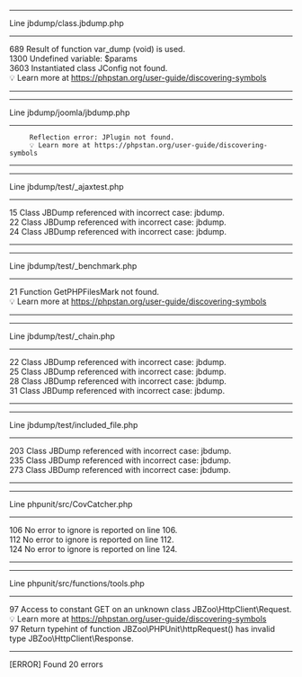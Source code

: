  ------ -------------------------------------------------------------------- 
  Line   jbdump/class.jbdump.php                                             
 ------ -------------------------------------------------------------------- 
  689    Result of function var_dump (void) is used.                         
  1300   Undefined variable: $params                                         
  3603   Instantiated class JConfig not found.                               
         💡 Learn more at https://phpstan.org/user-guide/discovering-symbols  
 ------ -------------------------------------------------------------------- 

 ------ -------------------------------------------------------------------- 
  Line   jbdump/joomla/jbdump.php                                            
 ------ -------------------------------------------------------------------- 
         Reflection error: JPlugin not found.                                
         💡 Learn more at https://phpstan.org/user-guide/discovering-symbols  
 ------ -------------------------------------------------------------------- 

 ------ ------------------------------------------------------ 
  Line   jbdump/test/_ajaxtest.php                             
 ------ ------------------------------------------------------ 
  15     Class JBDump referenced with incorrect case: jbdump.  
  22     Class JBDump referenced with incorrect case: jbdump.  
  24     Class JBDump referenced with incorrect case: jbdump.  
 ------ ------------------------------------------------------ 

 ------ -------------------------------------------------------------------- 
  Line   jbdump/test/_benchmark.php                                          
 ------ -------------------------------------------------------------------- 
  21     Function GetPHPFilesMark not found.                                 
         💡 Learn more at https://phpstan.org/user-guide/discovering-symbols  
 ------ -------------------------------------------------------------------- 

 ------ ------------------------------------------------------ 
  Line   jbdump/test/_chain.php                                
 ------ ------------------------------------------------------ 
  22     Class JBDump referenced with incorrect case: jbdump.  
  25     Class JBDump referenced with incorrect case: jbdump.  
  28     Class JBDump referenced with incorrect case: jbdump.  
  31     Class JBDump referenced with incorrect case: jbdump.  
 ------ ------------------------------------------------------ 

 ------ ------------------------------------------------------ 
  Line   jbdump/test/included_file.php                         
 ------ ------------------------------------------------------ 
  203    Class JBDump referenced with incorrect case: jbdump.  
  235    Class JBDump referenced with incorrect case: jbdump.  
  273    Class JBDump referenced with incorrect case: jbdump.  
 ------ ------------------------------------------------------ 

 ------ --------------------------------------------- 
  Line   phpunit/src/CovCatcher.php                   
 ------ --------------------------------------------- 
  106    No error to ignore is reported on line 106.  
  112    No error to ignore is reported on line 112.  
  124    No error to ignore is reported on line 124.  
 ------ --------------------------------------------- 

 ------ ----------------------------------------------------------------------------------------------------- 
  Line   phpunit/src/functions/tools.php                                                                      
 ------ ----------------------------------------------------------------------------------------------------- 
  97     Access to constant GET on an unknown class JBZoo\HttpClient\Request.                                 
         💡 Learn more at https://phpstan.org/user-guide/discovering-symbols                                   
  97     Return typehint of function JBZoo\PHPUnit\httpRequest() has invalid type JBZoo\HttpClient\Response.  
 ------ ----------------------------------------------------------------------------------------------------- 

 [ERROR] Found 20 errors                                                                                                

